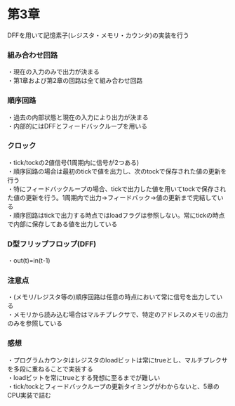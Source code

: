 # 第3章
DFFを用いて記憶素子(レジスタ・メモリ・カウンタ)の実装を行う  

### ︎組み合わせ回路
・現在の入力のみで出力が決まる  
・第1章および第2章の回路は全て組み合わせ回路
 
### 順序回路
・過去の内部状態と現在の入力により出力が決まる  
・内部的にはDFFとフィードバックループを用いる 

### クロック
・tick/tockの2値信号(1周期内に信号が2つある)  
・順序回路の場合は最初のtickで値を出力し、次のtockで保存された値の更新を行う  
・特にフィードバックループの場合、tickで出力した値を用いてtockで保存された値の更新を行う。1周期内で出力→フィードバック→値の更新まで完結している  
・順序回路はtickで出力する時点ではloadフラグは参照しない。常にtickの時点で内部に保存してある値を出力している  

### D型フリップフロップ(DFF)
・out(t)=in(t-1)

### 注意点
・(メモリ/レジスタ等の)順序回路は任意の時点において常に信号を出力している  
・メモリから読み込む場合はマルチプレクサで、特定のアドレスのメモリの出力のみを参照している

### 感想
・プログラムカウンタはレジスタのloadビットは常にtrueとし、マルチプレクサを多段に重ねることで実装する  
・loadビットを常にtrueとする発想に至るまでが難しい  
・tick/tockとフィードバックループの更新タイミングがわからないと、5章のCPU実装で詰む  